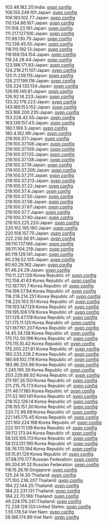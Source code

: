103.48.182.20:India: [ovpn config](vpn/103_48_182_20.ovpn)  
106.150.249.101:Japan: [ovpn config](vpn/106_150_249_101.ovpn)  
106.180.102.77:Japan: [ovpn config](vpn/106_180_102_77.ovpn)  
110.134.86.167:Japan: [ovpn config](vpn/110_134_86_167.ovpn)  
111.108.23.181:Japan: [ovpn config](vpn/111_108_23_181.ovpn)  
111.217.127.106:Japan: [ovpn config](vpn/111_217_127_106.ovpn)  
111.99.130.75:Japan: [ovpn config](vpn/111_99_130_75.ovpn)  
112.139.45.55:Japan: [ovpn config](vpn/112_139_45_55.ovpn)  
118.110.192.13:Japan: [ovpn config](vpn/118_110_192_13.ovpn)  
119.169.134.154:Japan: [ovpn config](vpn/119_169_134_154.ovpn)  
119.24.28.44:Japan: [ovpn config](vpn/119_24_28_44.ovpn)  
123.198.171.93:Japan: [ovpn config](vpn/123_198_171_93.ovpn)  
124.219.211.107:Japan: [ovpn config](vpn/124_219_211_107.ovpn)  
125.11.239.115:Japan: [ovpn config](vpn/125_11_239_115.ovpn)  
126.217.199.116:Japan: [ovpn config](vpn/126_217_199_116.ovpn)  
126.224.130.134:Japan: [ovpn config](vpn/126_224_130_134.ovpn)  
126.66.149.81:Japan: [ovpn config](vpn/126_66_149_81.ovpn)  
126.92.14.233:Japan: [ovpn config](vpn/126_92_14_233.ovpn)  
133.32.179.223:Japan: [ovpn config](vpn/133_32_179_223.ovpn)  
143.189.153.152:Japan: [ovpn config](vpn/143_189_153_152.ovpn)  
153.168.200.235:Japan: [ovpn config](vpn/153_168_200_235.ovpn)  
153.228.42.55:Japan: [ovpn config](vpn/153_228_42_55.ovpn)  
163.139.157.43:Japan: [ovpn config](vpn/163_139_157_43.ovpn)  
180.1.169.3:Japan: [ovpn config](vpn/180_1_169_3.ovpn)  
180.4.162.99:Japan: [ovpn config](vpn/180_4_162_99.ovpn)  
219.100.37.1:Japan: [ovpn config](vpn/219_100_37_1.ovpn)  
219.100.37.108:Japan: [ovpn config](vpn/219_100_37_108.ovpn)  
219.100.37.109:Japan: [ovpn config](vpn/219_100_37_109.ovpn)  
219.100.37.125:Japan: [ovpn config](vpn/219_100_37_125.ovpn)  
219.100.37.138:Japan: [ovpn config](vpn/219_100_37_138.ovpn)  
219.100.37.19:Japan: [ovpn config](vpn/219_100_37_19.ovpn)  
219.100.37.205:Japan: [ovpn config](vpn/219_100_37_205.ovpn)  
219.100.37.211:Japan: [ovpn config](vpn/219_100_37_211.ovpn)  
219.100.37.213:Japan: [ovpn config](vpn/219_100_37_213.ovpn)  
219.100.37.22:Japan: [ovpn config](vpn/219_100_37_22.ovpn)  
219.100.37.4:Japan: [ovpn config](vpn/219_100_37_4.ovpn)  
219.100.37.50:Japan: [ovpn config](vpn/219_100_37_50.ovpn)  
219.100.37.58:Japan: [ovpn config](vpn/219_100_37_58.ovpn)  
219.100.37.67:Japan: [ovpn config](vpn/219_100_37_67.ovpn)  
219.100.37.7:Japan: [ovpn config](vpn/219_100_37_7.ovpn)  
219.100.37.90:Japan: [ovpn config](vpn/219_100_37_90.ovpn)  
219.103.225.220:Japan: [ovpn config](vpn/219_103_225_220.ovpn)  
220.102.195.180:Japan: [ovpn config](vpn/220_102_195_180.ovpn)  
220.108.157.75:Japan: [ovpn config](vpn/220_108_157_75.ovpn)  
222.230.56.91:Japan: [ovpn config](vpn/222_230_56_91.ovpn)  
39.110.137.186:Japan: [ovpn config](vpn/39_110_137_186.ovpn)  
39.111.104.219:Japan: [ovpn config](vpn/39_111_104_219.ovpn)  
60.119.129.141:Japan: [ovpn config](vpn/60_119_129_141.ovpn)  
60.238.52.105:Japan: [ovpn config](vpn/60_238_52_105.ovpn)  
60.60.29.162:Japan: [ovpn config](vpn/60_60_29_162.ovpn)  
61.46.24.29:Japan: [ovpn config](vpn/61_46_24_29.ovpn)  
110.11.221.128:Korea Republic of: [ovpn config](vpn/110_11_221_128.ovpn)  
112.158.41.63:Korea Republic of: [ovpn config](vpn/112_158_41_63.ovpn)  
112.187.101.7:Korea Republic of: [ovpn config](vpn/112_187_101_7.ovpn)  
114.199.57.94:Korea Republic of: [ovpn config](vpn/114_199_57_94.ovpn)  
118.219.214.251:Korea Republic of: [ovpn config](vpn/118_219_214_251.ovpn)  
118.220.163.151:Korea Republic of: [ovpn config](vpn/118_220_163_151.ovpn)  
119.193.147.129:Korea Republic of: [ovpn config](vpn/119_193_147_129.ovpn)  
119.195.106.178:Korea Republic of: [ovpn config](vpn/119_195_106_178.ovpn)  
121.129.47.178:Korea Republic of: [ovpn config](vpn/121_129_47_178.ovpn)  
121.175.11.125:Korea Republic of: [ovpn config](vpn/121_175_11_125.ovpn)  
121.187.151.207:Korea Republic of: [ovpn config](vpn/121_187_151_207.ovpn)  
14.45.34.138:Korea Republic of: [ovpn config](vpn/14_45_34_138.ovpn)  
175.112.50.196:Korea Republic of: [ovpn config](vpn/175_112_50_196.ovpn)  
175.115.10.42:Korea Republic of: [ovpn config](vpn/175_115_10_42.ovpn)  
175.200.221.81:Korea Republic of: [ovpn config](vpn/175_200_221_81.ovpn)  
180.233.228.2:Korea Republic of: [ovpn config](vpn/180_233_228_2.ovpn)  
180.69.102.178:Korea Republic of: [ovpn config](vpn/180_69_102_178.ovpn)  
183.96.205.96:Korea Republic of: [ovpn config](vpn/183_96_205_96.ovpn)  
1.245.195.36:Korea Republic of: [ovpn config](vpn/1_245_195_36.ovpn)  
203.229.86.92:Korea Republic of: [ovpn config](vpn/203_229_86_92.ovpn)  
211.197.26.150:Korea Republic of: [ovpn config](vpn/211_197_26_150.ovpn)  
211.215.75.173:Korea Republic of: [ovpn config](vpn/211_215_75_173.ovpn)  
211.46.17.180:Korea Republic of: [ovpn config](vpn/211_46_17_180.ovpn)  
211.52.160.141:Korea Republic of: [ovpn config](vpn/211_52_160_141.ovpn)  
218.152.126.14:Korea Republic of: [ovpn config](vpn/218_152_126_14.ovpn)  
218.155.151.30:Korea Republic of: [ovpn config](vpn/218_155_151_30.ovpn)  
220.72.99.68:Korea Republic of: [ovpn config](vpn/220_72_99_68.ovpn)  
221.145.175.45:Korea Republic of: [ovpn config](vpn/221_145_175_45.ovpn)  
221.160.224.198:Korea Republic of: [ovpn config](vpn/221_160_224_198.ovpn)  
222.101.11.136:Korea Republic of: [ovpn config](vpn/222_101_11_136.ovpn)  
39.112.173.94:Korea Republic of: [ovpn config](vpn/39_112_173_94.ovpn)  
58.120.105.113:Korea Republic of: [ovpn config](vpn/58_120_105_113.ovpn)  
58.123.131.190:Korea Republic of: [ovpn config](vpn/58_123_131_190.ovpn)  
58.76.170.194:Korea Republic of: [ovpn config](vpn/58_76_170_194.ovpn)  
59.15.81.129:Korea Republic of: [ovpn config](vpn/59_15_81_129.ovpn)  
37.98.170.177:Russian Federation: [ovpn config](vpn/37_98_170_177.ovpn)  
89.204.91.32:Russian Federation: [ovpn config](vpn/89_204_91_32.ovpn)  
116.15.26.19:Singapore: [ovpn config](vpn/116_15_26_19.ovpn)  
125.24.14.30:Thailand: [ovpn config](vpn/125_24_14_30.ovpn)  
171.100.236.207:Thailand: [ovpn config](vpn/171_100_236_207.ovpn)  
184.22.144.25:Thailand: [ovpn config](vpn/184_22_144_25.ovpn)  
184.22.231.131:Thailand: [ovpn config](vpn/184_22_231_131.ovpn)  
184.22.70.166:Thailand: [ovpn config](vpn/184_22_70_166.ovpn)  
49.228.176.241:Thailand: [ovpn config](vpn/49_228_176_241.ovpn)  
72.238.128.133:United States: [ovpn config](vpn/72_238_128_133.ovpn)  
1.55.178.54:Viet Nam: [ovpn config](vpn/1_55_178_54.ovpn)  
58.186.174.89:Viet Nam: [ovpn config](vpn/58_186_174_89.ovpn)  
